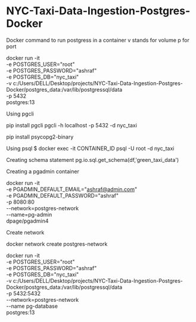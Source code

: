 # NYC-Taxi-Data-Ingestion-Postgres-Docker

Docker command to run postgress in a container 
v stands for volume
p for port

  docker run -it \
  -e POSTGRES_USER="root" \
  -e POSTGRES_PASSWORD="ashraf" \
  -e POSTGRES_DB="nyc_taxi" \
  -v c:/Users/DELL/Desktop/projects/NYC-Taxi-Data-Ingestion-Postgres-Docker/postgres_data:/var/lib/postgressql/data \
  -p 5432 \
  postgres:13

Using pgcli

pip install pgcli
pgcli -h localhost -p 5432 -d nyc_taxi

pip install psycopg2-binary

Using psql
$ docker exec -it CONTAINER_ID psql -U root -d nyc_taxi


Creating schema statement
pg.io.sql.get_schema(df,'green_taxi_data')


Creating a pgadmin container

docker run -it \
    -e PGADMIN_DEFAULT_EMAIL="ashraf@admin.com" \
    -e PGADMIN_DEFAULT_PASSWORD="ashraf" \
    -p 8080:80 \
    --network=postgres-network \
    --name=pg-admin \
    dpage/pgadmin4


Create network

docker network create postgres-network

docker run -it \
  -e POSTGRES_USER="root" \
  -e POSTGRES_PASSWORD="ashraf" \
  -e POSTGRES_DB="nyc_taxi" \
  -v c:/Users/DELL/Desktop/projects/NYC-Taxi-Data-Ingestion-Postgres-Docker/postgres_data:/var/lib/postgressql/data \
  -p 5432:5432 \
  --network=postgres-network \
  --name pg-database \
  postgres:13

